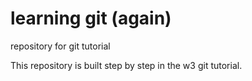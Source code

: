 # learning git (again)

repository for git tutorial

This repository is built step by step in the w3 git tutorial.

